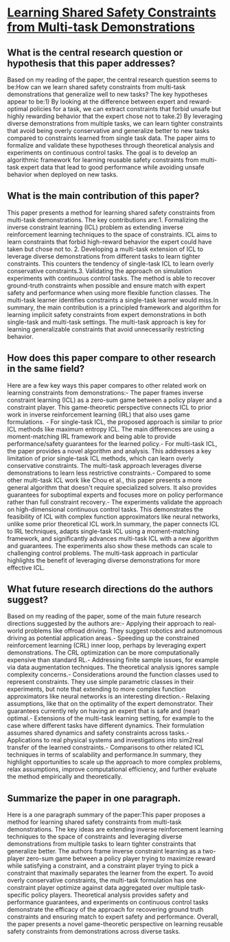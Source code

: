 # [Learning Shared Safety Constraints from Multi-task Demonstrations](https://arxiv.org/abs/2309.00711)

## What is the central research question or hypothesis that this paper addresses?

Based on my reading of the paper, the central research question seems to be:How can we learn shared safety constraints from multi-task demonstrations that generalize well to new tasks? The key hypotheses appear to be:1) By looking at the difference between expert and reward-optimal policies for a task, we can extract constraints that forbid unsafe but highly rewarding behavior that the expert chose not to take.2) By leveraging diverse demonstrations from multiple tasks, we can learn tighter constraints that avoid being overly conservative and generalize better to new tasks compared to constraints learned from single task data. The paper aims to formalize and validate these hypotheses through theoretical analysis and experiments on continuous control tasks. The goal is to develop an algorithmic framework for learning reusable safety constraints from multi-task expert data that lead to good performance while avoiding unsafe behavior when deployed on new tasks.


## What is the main contribution of this paper?

This paper presents a method for learning shared safety constraints from multi-task demonstrations. The key contributions are:1. Formalizing the inverse constraint learning (ICL) problem as extending inverse reinforcement learning techniques to the space of constraints. ICL aims to learn constraints that forbid high-reward behavior the expert could have taken but chose not to. 2. Developing a multi-task extension of ICL to leverage diverse demonstrations from different tasks to learn tighter constraints. This counters the tendency of single-task ICL to learn overly conservative constraints.3. Validating the approach on simulation experiments with continuous control tasks. The method is able to recover ground-truth constraints when possible and ensure match with expert safety and performance when using more flexible function classes. The multi-task learner identifies constraints a single-task learner would miss.In summary, the main contribution is a principled framework and algorithm for learning implicit safety constraints from expert demonstrations in both single-task and multi-task settings. The multi-task approach is key for learning generalizable constraints that avoid unnecessarily restricting behavior.


## How does this paper compare to other research in the same field?

Here are a few key ways this paper compares to other related work on learning constraints from demonstrations:- The paper frames inverse constraint learning (ICL) as a zero-sum game between a policy player and a constraint player. This game-theoretic perspective connects ICL to prior work in inverse reinforcement learning (IRL) that also uses game formulations. - For single-task ICL, the proposed approach is similar to prior ICL methods like maximum entropy ICL. The main differences are using a moment-matching IRL framework and being able to provide performance/safety guarantees for the learned policy.- For multi-task ICL, the paper provides a novel algorithm and analysis. This addresses a key limitation of prior single-task ICL methods, which can learn overly conservative constraints. The multi-task approach leverages diverse demonstrations to learn less restrictive constraints.- Compared to some other multi-task ICL work like Chou et al., this paper presents a more general algorithm that doesn't require specialized solvers. It also provides guarantees for suboptimal experts and focuses more on policy performance rather than full constraint recovery.- The experiments validate the approach on high-dimensional continuous control tasks. This demonstrates the feasibility of ICL with complex function approximators like neural networks, unlike some prior theoretical ICL work.In summary, the paper connects ICL to IRL techniques, adapts single-task ICL using a moment-matching framework, and significantly advances multi-task ICL with a new algorithm and guarantees. The experiments also show these methods can scale to challenging control problems. The multi-task approach in particular highlights the benefit of leveraging diverse demonstrations for more effective ICL.


## What future research directions do the authors suggest?

Based on my reading of the paper, some of the main future research directions suggested by the authors are:- Applying their approach to real-world problems like offroad driving. They suggest robotics and autonomous driving as potential application areas.- Speeding up the constrained reinforcement learning (CRL) inner loop, perhaps by leveraging expert demonstrations. The CRL optimization can be more computationally expensive than standard RL.- Addressing finite sample issues, for example via data augmentation techniques. The theoretical analysis ignores sample complexity concerns.- Considerations around the function classes used to represent constraints. They use simple parametric classes in their experiments, but note that extending to more complex function approximators like neural networks is an interesting direction.- Relaxing assumptions, like that on the optimality of the expert demonstrator. Their guarantees currently rely on having an expert that is safe and (near) optimal.- Extensions of the multi-task learning setting, for example to the case where different tasks have different dynamics. Their formulation assumes shared dynamics and safety constraints across tasks.- Applications to real physical systems and investigations into sim2real transfer of the learned constraints.- Comparisons to other related ICL techniques in terms of scalability and performance.In summary, they highlight opportunities to scale up the approach to more complex problems, relax assumptions, improve computational efficiency, and further evaluate the method empirically and theoretically.


## Summarize the paper in one paragraph.

Here is a one paragraph summary of the paper:This paper proposes a method for learning shared safety constraints from multi-task demonstrations. The key ideas are extending inverse reinforcement learning techniques to the space of constraints and leveraging diverse demonstrations from multiple tasks to learn tighter constraints that generalize better. The authors frame inverse constraint learning as a two-player zero-sum game between a policy player trying to maximize reward while satisfying a constraint, and a constraint player trying to pick a constraint that maximally separates the learner from the expert. To avoid overly conservative constraints, the multi-task formulation has one constraint player optimize against data aggregated over multiple task-specific policy players. Theoretical analysis provides safety and performance guarantees, and experiments on continuous control tasks demonstrate the efficacy of the approach for recovering ground truth constraints and ensuring match to expert safety and performance. Overall, the paper presents a novel game-theoretic perspective on learning reusable safety constraints from demonstrations across diverse tasks.
